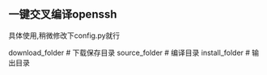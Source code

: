 ## 一键交叉编译openssh

具体使用,稍微修改下config.py就行

download_folder # 下载保存目录
source_folder # 编译目录
install_folder # 输出目录
